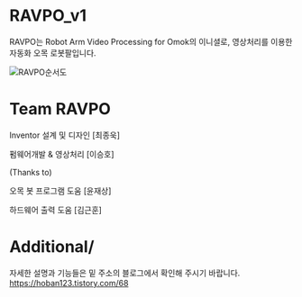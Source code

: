 # RAVPO_v1

RAVPO는 Robot Arm Video Processing for Omok의 이니셜로, 영상처리를 이용한 자동화 오목 로봇팔입니다.





![RAVPO순서도](https://user-images.githubusercontent.com/38284097/69209323-23b2a200-0b9a-11ea-91d7-e2394833ffe0.png)





# Team RAVPO

Inventor 설계 및 디자인 [최종욱]

펌웨어개발 & 영상처리 [이승호]


(Thanks to)

오목 봇 프로그램 도움 [윤재상]

하드웨어 출력 도움 [김근훈]




# Additional/

자세한 설명과 기능들은 밑 주소의 블로그에서 확인해 주시기 바랍니다.
<https://hoban123.tistory.com/68>
